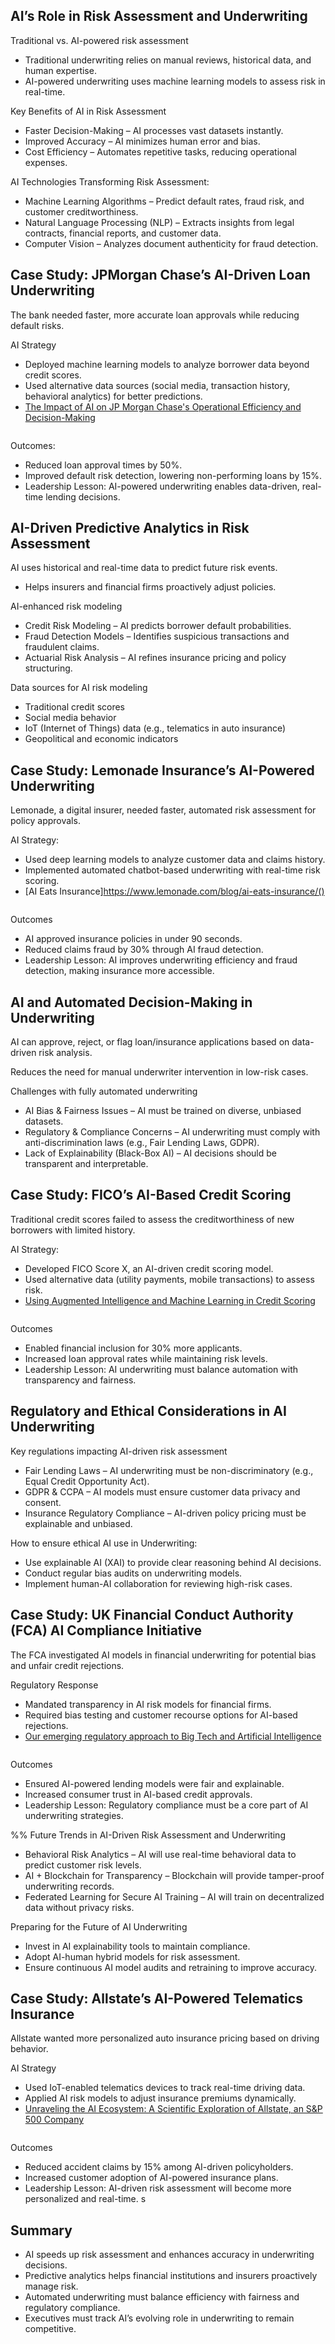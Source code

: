 ## AI’s Role in Risk Assessment and Underwriting

Traditional vs. AI-powered risk assessment
- Traditional underwriting relies on manual reviews, historical data, and human expertise.
- AI-powered underwriting uses machine learning models to assess risk in real-time.

Key Benefits of AI in Risk Assessment
- Faster Decision-Making – AI processes vast datasets instantly.
- Improved Accuracy – AI minimizes human error and bias.
- Cost Efficiency – Automates repetitive tasks, reducing operational expenses.

AI Technologies Transforming Risk Assessment:
- Machine Learning Algorithms – Predict default rates, fraud risk, and customer creditworthiness.
- Natural Language Processing (NLP) – Extracts insights from legal contracts, financial reports, and customer data.
- Computer Vision – Analyzes document authenticity for fraud detection.

## Case Study: JPMorgan Chase’s AI-Driven Loan Underwriting

The bank needed faster, more accurate loan approvals while reducing default risks.

AI Strategy
- Deployed machine learning models to analyze borrower data beyond credit scores.
- Used alternative data sources (social media, transaction history, behavioral analytics) for better predictions.
- [The Impact of AI on JP Morgan Chase's Operational Efficiency and Decision-Making](https://ijsret.com/wp-content/uploads/2024/01/IJSRET_V10_issue1_138.pdf)

<img src="images/Source-Docs-&-Data-1499747928.jpg" alt="">

Outcomes:
- Reduced loan approval times by 50%.
- Improved default risk detection, lowering non-performing loans by 15%.
- Leadership Lesson: AI-powered underwriting enables data-driven, real-time lending decisions.

## AI-Driven Predictive Analytics in Risk Assessment
   
AI uses historical and real-time data to predict future risk events.
- Helps insurers and financial firms proactively adjust policies. 

AI-enhanced risk modeling
- Credit Risk Modeling – AI predicts borrower default probabilities.
- Fraud Detection Models – Identifies suspicious transactions and fraudulent claims.
- Actuarial Risk Analysis – AI refines insurance pricing and policy structuring.

Data sources for AI risk modeling
- Traditional credit scores
- Social media behavior
- IoT (Internet of Things) data (e.g., telematics in auto insurance)
- Geopolitical and economic indicators

## Case Study: Lemonade Insurance’s AI-Powered Underwriting

Lemonade, a digital insurer, needed faster, automated risk assessment for policy approvals.

AI Strategy:
- Used deep learning models to analyze customer data and claims history.
- Implemented automated chatbot-based underwriting with real-time risk scoring.
- [AI Eats Insurance]https://www.lemonade.com/blog/ai-eats-insurance/()

<img src="images/lenonade.jpg" alt="">

Outcomes
- AI approved insurance policies in under 90 seconds.
- Reduced claims fraud by 30% through AI fraud detection.
- Leadership Lesson: AI improves underwriting efficiency and fraud detection, making insurance more accessible.

## AI and Automated Decision-Making in Underwriting
  
AI can approve, reject, or flag loan/insurance applications based on data-driven risk analysis.

Reduces the need for manual underwriter intervention in low-risk cases.

 Challenges with fully automated underwriting
 - AI Bias & Fairness Issues – AI must be trained on diverse, unbiased datasets.
 - Regulatory & Compliance Concerns – AI underwriting must comply with anti-discrimination laws (e.g., Fair Lending Laws, GDPR).
 - Lack of Explainability (Black-Box AI) – AI decisions should be transparent and interpretable.

## Case Study: FICO’s AI-Based Credit Scoring

Traditional credit scores failed to assess the creditworthiness of new borrowers with limited history.

AI Strategy:
- Developed FICO Score X, an AI-driven credit scoring model.
- Used alternative data (utility payments, mobile transactions) to assess risk.
- [Using Augmented Intelligence and Machine Learning in Credit Scoring](https://www.fico.com/blogs/using-augmented-intelligence-and-machine-learning-credit-scoring)


<img src="images/fico.jpg" alt="">


Outcomes
- Enabled financial inclusion for 30% more applicants.
- Increased loan approval rates while maintaining risk levels.
- Leadership Lesson: AI underwriting must balance automation with transparency and fairness.

## Regulatory and Ethical Considerations in AI Underwriting
   
Key regulations impacting AI-driven risk assessment
- Fair Lending Laws – AI underwriting must be non-discriminatory (e.g., Equal Credit Opportunity Act).
- GDPR & CCPA – AI models must ensure customer data privacy and consent.
- Insurance Regulatory Compliance – AI-driven policy pricing must be explainable and unbiased.

How to ensure ethical AI use in Underwriting:
- Use explainable AI (XAI) to provide clear reasoning behind AI decisions.
- Conduct regular bias audits on underwriting models.
- Implement human-AI collaboration for reviewing high-risk cases.

## Case Study: UK Financial Conduct Authority (FCA) AI Compliance Initiative

The FCA investigated AI models in financial underwriting for potential bias and unfair credit rejections.

Regulatory Response
- Mandated transparency in AI risk models for financial firms.
- Required bias testing and customer recourse options for AI-based rejections.
- [Our emerging regulatory approach to Big Tech and Artificial Intelligence](https://www.fca.org.uk/news/speeches/our-emerging-regulatory-approach-big-tech-and-artificial-intelligence)

<img src="images/fca.jpg" alt="">

Outcomes
- Ensured AI-powered lending models were fair and explainable.
- Increased consumer trust in AI-based credit approvals.
- Leadership Lesson: Regulatory compliance must be a core part of AI underwriting strategies.

%% Future Trends in AI-Driven Risk Assessment and Underwriting
   
- Behavioral Risk Analytics – AI will use real-time behavioral data to predict customer risk levels.
- AI + Blockchain for Transparency – Blockchain will provide tamper-proof underwriting records.
- Federated Learning for Secure AI Training – AI will train on decentralized data without privacy risks.

Preparing for the Future of AI Underwriting
- Invest in AI explainability tools to maintain compliance.
- Adopt AI-human hybrid models for risk assessment.
- Ensure continuous AI model audits and retraining to improve accuracy.

## Case Study: Allstate’s AI-Powered Telematics Insurance

Allstate wanted more personalized auto insurance pricing based on driving behavior.

AI Strategy
- Used IoT-enabled telematics devices to track real-time driving data.
- Applied AI risk models to adjust insurance premiums dynamically.
- [Unraveling the AI Ecosystem: A Scientific Exploration of Allstate, an S&P 500 Company](https://www.cash-platform.com/unraveling-the-ai-ecosystem-a-scientific-exploration-of-allstate-an-sp-500-company/)

<img src="images/telematics.jpg" alt="">

Outcomes
- Reduced accident claims by 15% among AI-driven policyholders.
- Increased customer adoption of AI-powered insurance plans.
- Leadership Lesson: AI-driven risk assessment will become more personalized and real-time.
 s
## Summary 

- AI speeds up risk assessment and enhances accuracy in underwriting decisions.
- Predictive analytics helps financial institutions and insurers proactively manage risk.
- Automated underwriting must balance efficiency with fairness and regulatory compliance.
- Executives must track AI’s evolving role in underwriting to remain competitive.